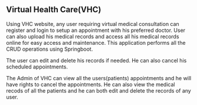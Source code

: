 Virtual Health Care(VHC)
------------------------------------
Using VHC website, any user requiring virtual medical consultation can register and login to setup an appointment with his preferred doctor. User can also upload his medical records and access all his medical records online for easy access and maintenance. This application performs all the CRUD operations using Springboot.

The user can edit and delete his records if needed. He can also cancel his scheduled appointments.

The Admin of VHC can view all the users(patients) appointments and he will have rights to cancel the appointments. He can also view the medical recods of all the patients and he can both edit and delete the records of any user.
